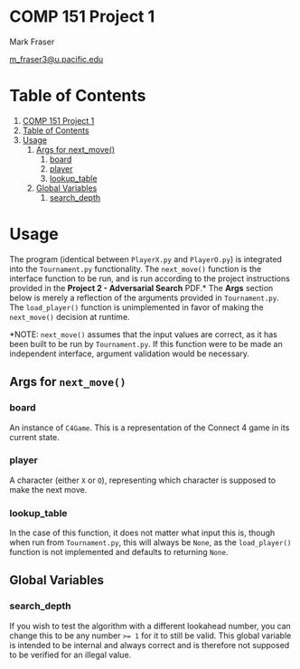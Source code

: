 # COMP 151 Project 1

Mark Fraser

m_fraser3@u.pacific.edu

# Table of Contents

1. [COMP 151 Project 1](#comp-151-project-1)
2. [Table of Contents](#table-of-contents)
3. [Usage](#usage)
    1. [Args for next_move()](#args-for-next-move)
        1. [board](#board)
        2. [player](#player)
        3. [lookup_table](#lookup-table)
    2. [Global Variables](#global-variables)
        1. [search_depth](#search-depth)

# Usage

The program (identical between `PlayerX.py` and `PlayerO.py`) is integrated into the `Tournament.py` functionality.  The
`next_move()` function is the interface function to be run, and is run according
to the project instructions provided in the **Project 2 - Adversarial Search**
PDF.*  The **Args** section below is merely a reflection of the arguments
provided in `Tournament.py`.  The `load_player()` function is unimplemented in
favor of making the `next_move()` decision at runtime.

*NOTE: `next_move()` assumes that the input values are correct, as it has been
built to be run by `Tournament.py`.  If this function were to be made an
independent interface, argument validation would be necessary.

## Args for `next_move()`

### board

An instance of `C4Game`.  This is a representation of the Connect 4 game in its
current state.

### player

A character (either `X` or `O`), representing which character is supposed to
make the next move.

### lookup_table

In the case of this function, it does not matter what input this is, though when
run from `Tournament.py`, this will always be `None`, as the `load_player()`
function is not implemented and defaults to returning `None`.

## Global Variables

### search_depth

If you wish to test the algorithm with a different lookahead number, you can
change this to be any number `>= 1` for it to still be valid.  This global
variable is intended to be internal and always correct and is therefore not
supposed to be verified for an illegal value.
